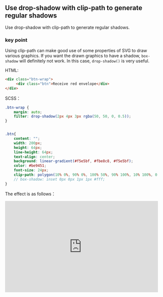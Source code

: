 ## Use drop-shadow with clip-path to generate regular shadows

Use drop-shadow with clip-path to generate regular shadows.

### key point 

Using clip-path can make good use of some properties of SVG to draw various graphics. If you want the drawn graphics to have a shadow, `box-shadow` will definitely not work. In this case, `drop-shadow()` is very useful.

HTML:

```HTML
<div class="btn-wrap">
     <div class="btn">Receive red envelope</div>
</div>
```

SCSS：
```scss
.btn-wrap {
    margin: auto;
    filter: drop-shadow(2px 4px 3px rgba(50, 50, 0, 0.5));
}


.btn{
    content: "";
    width: 200px;
    height: 64px;
    line-height: 64px;
    text-align: center;
    background: linear-gradient(#f5e5bf, #fbe8c8, #f5e5bf);
    color: #be9451;
    font-size: 24px;
    clip-path: polygon(10% 0%, 90% 0%, 100% 50%, 90% 100%, 10% 100%, 0 50%);
    // box-shadow: inset 0px 0px 1px 1px #fff;
}

```

The effect is as follows：

<iframe height="300" style="width: 100%;" scrolling="no" title="filter-polygon-shadow" src="https://codepen.io/dvha/embed/WNLKgZV?default-tab=html%2Cresult" frameborder="no" loading="lazy" allowtransparency="true" allowfullscreen="true">
  See the Pen <a href="https://codepen.io/dvha/pen/WNLKgZV">
  filter-polygon-shadow</a> by HaDV (<a href="https://codepen.io/dvha">@dvha</a>)
  on <a href="https://codepen.io">CodePen</a>.
</iframe>